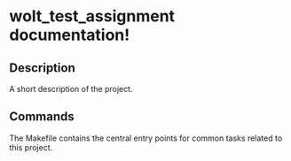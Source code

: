 # wolt_test_assignment documentation!

## Description

A short description of the project.

## Commands

The Makefile contains the central entry points for common tasks related to this project.

